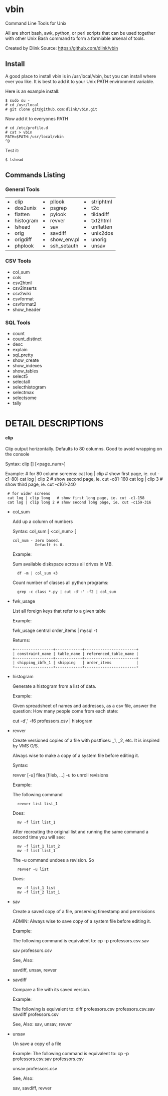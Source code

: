 vbin
====

Command Line Tools for Unix 

All are short bash, awk, python, or perl scripts that can be used together with other Unix Bash command to form a formiable arsenal of tools.

Created by Dlink
Source: https://github.com/dlink/vbin

Install
-------
A good place to install vbin is in /usr/local/vbin, but you can install where ever you like.  It is best to add it to your Unix PATH environment variable.

Here is an example install:
 
    $ sudo su -
    # cd /usr/local
    # git clone git@github.com:dlink/vbin.git

Now add it to everyones PATH

    # cd /etc/profile.d
    # cat > vbin
    PATH=$PATH:/usr/local/vbin
    ^D
    
Test it:

    $ lshead


Commands Listing
----------------
### General Tools ###

<table><tr><td>

<li> clip <br/>
<li> dos2unix <br/>
<li> flatten <br/>
<li> histogram <br/>
<li> lshead <br/>
<li> orig <br/>
<li> origdiff <br/>
<li> phplook <br/>

</td><td>

<li> pllook <br/>
<li> psgrep <br/>
<li> pylook <br/>
<li> revver <br/>
<li> sav <br/>
<li> savdiff <br/>
<li> show_env.pl <br/>
<li> ssh_setauth <br/>

</td><td valign='top'>

<li> striphtml <br/>
<li> t2c <br/>
<li> tildadiff <br/>
<li> txt2html <br/>
<li> unflatten <br/>
<li> unix2dos <br/>
<li> unorig <br/>
<li> unsav <br/>

</td></tr></table>


### CSV Tools ###

* col_sum
* cols
* csv2html
* csv2inserts
* csv2wiki
* csvformat
* csvformat2
* show_header

### SQL Tools ###

* count
* count_distinct
* desc
* explain
* sql_pretty
* show_create
* show_indexes
* show_tables
* select5
* selectall
* selecthistogram
* selectmax
* selectsome
* tally

DETAIL DESCRIPTIONS
===================
#### clip ####

  Clip output horizontally. Defaults to 80 columns.  Good to avoid wrapping on the console
  
  Syntax:
     clip [<long>] [<page_num>]
     
  Example:
     # for 80 column screens:
     cat log | clip     # show first page, ie. cut -c1-80)
     cat log | clip 2   # show second page, ie. cut -c81-160
     cat log | clip 3   # show third page, ie. cut -c161-240

     # for wider screens     
     cat log | clip long   # show first long page, ie. cut -c1-158
     cat log | clip long 2 # show second long page, ie. cut -c159-316
     
* col_sum 

  Add up a column of numbers

  Syntax:
     col_sum [ <col_num> ]

      col_num - zero based.
                Default is 0.

  Example:

     Sum available diskspace across all drives in MB.

        df -m | col_sum +3

     Count number of classes all python programs: 
    
        grep -c class *.py | cut -d':' -f2 | col_sum


* fwk_usage

  List all foreign keys that refer to a given table

  Example:

    fwk_usage central order_items | mysql <signature> -t

    Returns:

      +-----------------+------------+-----------------------+
      | constraint_name | table_name | referenced_table_name |
      +-----------------+------------+-----------------------+
      | shipping_ibfk_1 | shipping   | order_items           |
      +-----------------+------------+-----------------------+


* histogram 

  Generate a histogram from a list of data.   

  Example:

    Given spreadsheet of names and addresses, as a csv file, answer
    the question: How many people come from each state:

    cut -d',' -f6 professors.csv | histogram


* revver

  Create versioned copies of a file with postfixes: _1, _2, etc.
  It is inspired by VMS O/S.

  Always wise to make a copy of a system file before editing it.

  Syntax:

    revver [-u] filea [fileb, ...]
    -u  to unroll revisions

  Example:

     The following command

        revver list list_1

     Does:

        mv -f list list_1

     After recreating the original list and running the same command a
     second time you will see:

        mv -f list_1 list_2
        mv -f list list_1

     The -u command undoes a revision.  So

        revver -u list

     Does:

        mv -f list_1 list
        mv -f list_2 list_1
         

* sav

  Create a saved copy of a file, preserving timestamp and permissions

  ADMIN: Always wise to save copy of a system file before editing it.

  Example:

     The following command is equivalent to: cp -p professors.csv.sav
  
     sav professors.csv


  See, Also: 

     savdiff, unsav, revver


* savdiff

  Compare a file with its saved version.

  Example:

     The following is equivalent to: diff professors.csv professors.csv.sav
    savdiff professors.csv

  See, Also:
     sav, unsav, revver
  
* unsav

  Un save a copy of a file

  Example:
     The following command is equivalent to: 
      cp -p professors.csv.sav professors.csv

    unsav professors.csv

  See, Also:

     sav, savdiff, revver
